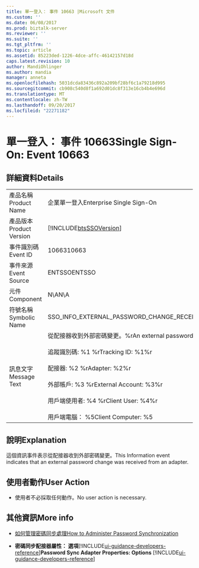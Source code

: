 ```yaml
---
title: 單一登入： 事件 10663 |Microsoft 文件
ms.custom: ''
ms.date: 06/08/2017
ms.prod: biztalk-server
ms.reviewer: ''
ms.suite: ''
ms.tgt_pltfrm: ''
ms.topic: article
ms.assetid: 85223ded-1226-4dce-affc-46142157d18d
caps.latest.revision: 10
author: MandiOhlinger
ms.author: mandia
manager: anneta
ms.openlocfilehash: 5031dcda83436c892a209bf28bf6c1a79218d995
ms.sourcegitcommit: cb908c540d8f1a692d01dc8f313e16cb4b4e696d
ms.translationtype: MT
ms.contentlocale: zh-TW
ms.lasthandoff: 09/20/2017
ms.locfileid: "22271182"
---
```

# <a name="single-sign-on-event-10663"></a><span data-ttu-id="9e101-102">單一登入： 事件 10663</span><span class="sxs-lookup"><span data-stu-id="9e101-102">Single Sign-On: Event 10663</span></span>
## <a name="details"></a><span data-ttu-id="9e101-103">詳細資料</span><span class="sxs-lookup"><span data-stu-id="9e101-103">Details</span></span>  
  
|||  
|-|-|  
|<span data-ttu-id="9e101-104">產品名稱</span><span class="sxs-lookup"><span data-stu-id="9e101-104">Product Name</span></span>|<span data-ttu-id="9e101-105">企業單一登入</span><span class="sxs-lookup"><span data-stu-id="9e101-105">Enterprise Single Sign-On</span></span>|  
|<span data-ttu-id="9e101-106">產品版本</span><span class="sxs-lookup"><span data-stu-id="9e101-106">Product Version</span></span>|[!INCLUDE[btsSSOVersion](../includes/btsssoversion-md.md)]|  
|<span data-ttu-id="9e101-107">事件識別碼</span><span class="sxs-lookup"><span data-stu-id="9e101-107">Event ID</span></span>|<span data-ttu-id="9e101-108">10663</span><span class="sxs-lookup"><span data-stu-id="9e101-108">10663</span></span>|  
|<span data-ttu-id="9e101-109">事件來源</span><span class="sxs-lookup"><span data-stu-id="9e101-109">Event Source</span></span>|<span data-ttu-id="9e101-110">ENTSSO</span><span class="sxs-lookup"><span data-stu-id="9e101-110">ENTSSO</span></span>|  
|<span data-ttu-id="9e101-111">元件</span><span class="sxs-lookup"><span data-stu-id="9e101-111">Component</span></span>|<span data-ttu-id="9e101-112">N\A</span><span class="sxs-lookup"><span data-stu-id="9e101-112">N\A</span></span>|  
|<span data-ttu-id="9e101-113">符號名稱</span><span class="sxs-lookup"><span data-stu-id="9e101-113">Symbolic Name</span></span>|<span data-ttu-id="9e101-114">SSO_INFO_EXTERNAL_PASSWORD_CHANGE_RECEIVED</span><span class="sxs-lookup"><span data-stu-id="9e101-114">SSO_INFO_EXTERNAL_PASSWORD_CHANGE_RECEIVED</span></span>|  
|<span data-ttu-id="9e101-115">訊息文字</span><span class="sxs-lookup"><span data-stu-id="9e101-115">Message Text</span></span>|<span data-ttu-id="9e101-116">從配接器收到外部密碼變更。%r</span><span class="sxs-lookup"><span data-stu-id="9e101-116">An external password change was received from an adapter.%r</span></span><br /><br /> <span data-ttu-id="9e101-117">追蹤識別碼: %1 %r</span><span class="sxs-lookup"><span data-stu-id="9e101-117">Tracking ID: %1%r</span></span><br /><br /> <span data-ttu-id="9e101-118">配接器: %2 %r</span><span class="sxs-lookup"><span data-stu-id="9e101-118">Adapter: %2%r</span></span><br /><br /> <span data-ttu-id="9e101-119">外部帳戶: %3 %r</span><span class="sxs-lookup"><span data-stu-id="9e101-119">External Account: %3%r</span></span><br /><br /> <span data-ttu-id="9e101-120">用戶端使用者: %4 %r</span><span class="sxs-lookup"><span data-stu-id="9e101-120">Client User: %4%r</span></span><br /><br /> <span data-ttu-id="9e101-121">用戶端電腦： %5</span><span class="sxs-lookup"><span data-stu-id="9e101-121">Client Computer: %5</span></span>|  
  
## <a name="explanation"></a><span data-ttu-id="9e101-122">說明</span><span class="sxs-lookup"><span data-stu-id="9e101-122">Explanation</span></span>  
 <span data-ttu-id="9e101-123">這個資訊事件表示從配接器收到外部密碼變更。</span><span class="sxs-lookup"><span data-stu-id="9e101-123">This Information event indicates that an external password change was received from an  adapter.</span></span>  
  
## <a name="user-action"></a><span data-ttu-id="9e101-124">使用者動作</span><span class="sxs-lookup"><span data-stu-id="9e101-124">User Action</span></span>  
  
-   <span data-ttu-id="9e101-125">使用者不必採取任何動作。</span><span class="sxs-lookup"><span data-stu-id="9e101-125">No user action is necessary.</span></span>  
  
## <a name="more-info"></a><span data-ttu-id="9e101-126">其他資訊</span><span class="sxs-lookup"><span data-stu-id="9e101-126">More info</span></span>
  
-   [<span data-ttu-id="9e101-127">如何管理密碼同步處理</span><span class="sxs-lookup"><span data-stu-id="9e101-127">How to Administer Password Synchronization</span></span>](../core/how-to-administer-password-synchronization.md)  
  
-   <span data-ttu-id="9e101-128">**密碼同步配接器屬性： 選項**[!INCLUDE[ui-guidance-developers-reference](../includes/ui-guidance-developers-reference.md)]</span><span class="sxs-lookup"><span data-stu-id="9e101-128">**Password Sync Adapter Properties: Options** [!INCLUDE[ui-guidance-developers-reference](../includes/ui-guidance-developers-reference.md)]</span></span>